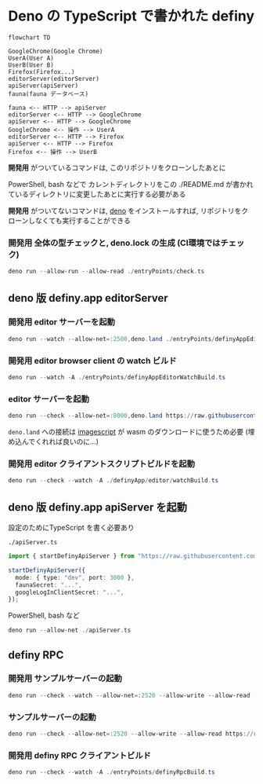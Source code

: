 # Deno の TypeScript で書かれた definy

```mermaid
flowchart TD

GoogleChrome(Google Chrome)
UserA(User A)
UserB(User B)
Firefox(Firefox...)
editorServer(editorServer)
apiServer(apiServer)
fauna(fauna データベース)

fauna <-- HTTP --> apiServer
editorServer <-- HTTP --> GoogleChrome
apiServer <-- HTTP --> GoogleChrome
GoogleChrome <-- 操作 --> UserA
editorServer <-- HTTP --> Firefox
apiServer <-- HTTP --> Firefox
Firefox <-- 操作 --> UserB
```

**開発用** がついているコマンドは, このリポジトリをクローンしたあとに

PowerShell, bash などで カレントディレクトリをこの ./README.md が書かれているディレクトリに変更したあとに実行する必要がある

**開発用** がついてないコマンドは, [deno](https://deno.land/) をインストールすれば,
リポジトリをクローンしなくても実行することができる

### **開発用** 全体の型チェックと, deno.lock の生成 (CI環境ではチェック)

```ps1
deno run --allow-run --allow-read ./entryPoints/check.ts
```

## deno 版 definy.app editorServer

### **開発用** editor サーバーを起動

```ps1
deno run --watch --allow-net=:2500,deno.land ./entryPoints/definyAppEditorServerDev.ts
```

### **開発用** editor browser client の watch ビルド

```ps1
deno run --watch -A ./entryPoints/definyAppEditorWatchBuild.ts
```

### editor サーバーを起動

```ps1
deno run --check --allow-net=:8000,deno.land https://raw.githubusercontent.com/narumincho/definy/main/deno-lib/entryPoints/definyAppEditorServerDenoDeploy.ts
```

`deno.land` への接続は [imagescript](https://github.com/matmen/ImageScript) が wasm
のダウンロードに使うため必要 (埋め込んでくれれば良いのに...)

### **開発用** editor クライアントスクリプトビルドを起動

```ps1
deno run --check --watch -A ./definyApp/editor/watchBuild.ts
```

## deno 版 definy.app apiServer を起動

設定のためにTypeScript を書く必要あり

`./apiServer.ts`

```ts
import { startDefinyApiServer } from "https://raw.githubusercontent.com/narumincho/definy/main/deno-lib/definyApp/apiServer/main.ts";

startDefinyApiServer({
  mode: { type: "dev", port: 3000 },
  faunaSecret: "...",
  googleLogInClientSecret: "...",
});
```

PowerShell, bash など

```ps1
deno run --allow-net ./apiServer.ts
```

## definy RPC

### **開発用** サンプルサーバーの起動

```ps1
deno run --check --watch --allow-net=:2520 --allow-write --allow-read ./entryPoints/definyRpcServerDev.ts
```

### サンプルサーバーの起動

```ps1
deno run --check --allow-net=:2520 --allow-write --allow-read https://raw.githubusercontent.com/narumincho/definy/main/deno-lib/entryPoints/definyRpcServerDenoDeploy.ts
```

### **開発用** definy RPC クライアントビルド

```ps1
deno run --check --watch -A ./entryPoints/definyRpcBuild.ts
```
